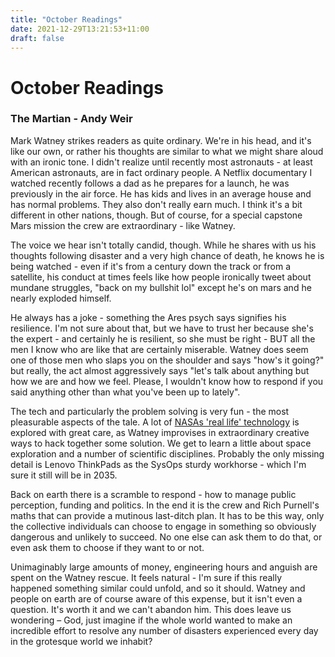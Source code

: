 ```yaml
---
title: "October Readings"
date: 2021-12-29T13:21:53+11:00
draft: false
---
```

# October Readings

### The Martian - Andy Weir

Mark Watney strikes readers as quite ordinary. We're in his head, and it's like our own, or rather his thoughts are similar to what we might share aloud with an ironic tone. I didn't realize until recently most astronauts - at least American astronauts, are in fact ordinary people. A Netflix documentary I watched recently follows a dad as he prepares for a launch, he was previously in the air force. He has kids and lives in an average house and has normal problems. They also don't really earn much. I think it's a bit different in other nations, though. But of course, for a special capstone Mars mission the crew are extraordinary - like Watney.  

The voice we hear isn't totally candid, though. While he shares with us his thoughts following disaster and a very high chance of death, he knows he is being watched - even if it's from a century down the track or from a satellite, his conduct at times feels like how people ironically tweet about mundane struggles, "back on my bullshit lol" except he's on mars and he nearly exploded himself.

He always has a joke - something the Ares psych says signifies his resilience. I'm not sure about that, but we have to trust her because she's the expert - and certainly he is resilient, so she must be right - BUT all the men I know who are like that are certainly miserable. 
Watney does seem one of those men who slaps you on the shoulder and says "how's it going?" but really, the act almost aggressively says "let's talk about anything but how we are and how we feel. Please, I wouldn't know how to respond if you said anything other than what you've been up to lately". 

The tech and particularly the problem solving is very fun - the most pleasurable aspects of the tale. A lot of [NASAs 'real life' technology](https://www.nasa.gov/feature/nine-real-nasa-technologies-in-the-martian) is explored with great care, as Watney improvises in extraordinary creative ways to hack together some solution. We get to learn a little about space exploration and a number of scientific disciplines. Probably the only missing detail is Lenovo ThinkPads as the SysOps sturdy workhorse - which I'm sure it still will be in 2035. 

Back on earth there is a scramble to respond - how to manage public perception, funding and politics. In the end it is the crew and Rich Purnell's maths that can provide a mutinous last-ditch plan. It has to be this way, only the collective individuals can choose to engage in something so obviously dangerous and unlikely to succeed. No one else can ask them to do that, or even ask them to choose if they want to or not. 

Unimaginably large amounts of money, engineering hours and anguish are spent on the Watney rescue. It feels natural - I'm sure if this really happened something similar could unfold, and so it should. Watney and people on earth are of course aware of this expense, but it isn't even a question. It's worth it and we can't abandon him. This does leave us wondering – God, just imagine if the whole world wanted to make an incredible effort to resolve any number of disasters experienced every day in the grotesque world we inhabit?
